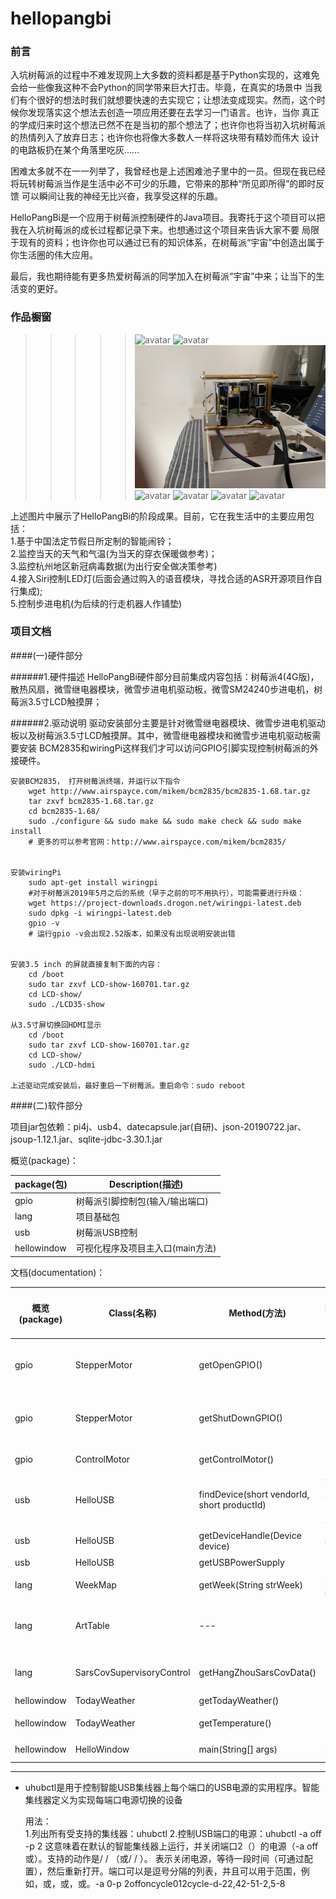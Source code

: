 # hellopangbi

### 前言

入坑树莓派的过程中不难发现网上大多数的资料都是基于Python实现的，这难免会给一些像我这种不会Python的同学带来巨大打击。毕竟，在真实的场景中
当我们有个很好的想法时我们就想要快速的去实现它；让想法变成现实。然而，这个时候你发现落实这个想法去创造一项应用还要在去学习一门语言。也许，当你
真正的学成归来时这个想法已然不在是当初的那个想法了；也许你也将当初入坑树莓派的热情列入了放弃日志；也许你也将像大多数人一样将这块带有精妙而伟大
设计的电路板扔在某个角落里吃灰……<br>

困难太多就不在一一列举了，我曾经也是上述困难池子里中的一员。但现在我已经将玩转树莓派当作是生活中必不可少的乐趣，它带来的那种“所见即所得”的即时反馈
可以瞬间让我的神经无比兴奋，我享受这样的乐趣。<br>

HelloPangBi是一个应用于树莓派控制硬件的Java项目。我寄托于这个项目可以把我在入坑树莓派的成长过程都记录下来。也想通过这个项目来告诉大家不要
局限于现有的资料；也许你也可以通过已有的知识体系，在树莓派“宇宙”中创造出属于你生活圈的伟大应用。<br>

最后，我也期待能有更多热爱树莓派的同学加入在树莓派“宇宙”中来；让当下的生活变的更好。<br>


### 作品橱窗
>>>>>![avatar](./makerimage/20201227成品.jpg)
>>>>>![avatar](./makerimage/20201220成品.jpg)
>>>>>![avatar](./makerimage/20201220作品图1.jpg)
>>>>>![avatar](./makerimage/20201220作品图2.jpg)
>>>>>![avatar](./makerimage/20201220作品图3.jpg)
>>>>>![avatar](./makerimage/20201220作品图4.jpg)
>>>>>![avatar](./makerimage/20201220材料图1.jpg)

上述图片中展示了HelloPangBi的阶段成果。目前，它在我生活中的主要应用包括：<br>
1.基于中国法定节假日所定制的智能闹铃；<br>
2.监控当天的天气和气温(为当天的穿衣保暖做参考)；<br>
3.监控杭州地区新冠病毒数据(为出行安全做决策参考)<br>
4.接入Siri控制LED灯(后面会通过购入的语音模块，寻找合适的ASR开源项目作自行集成);<br>
5.控制步进电机(为后续的行走机器人作铺垫)<br>

### 项目文档

####(一)硬件部分 

######1.硬件描述
HelloPangBi硬件部分目前集成内容包括：树莓派4(4G版)，散热风扇，微雪继电器模块，微雪步进电机驱动板，微雪SM24240步进电机，树莓派3.5寸LCD触摸屏；

######2.驱动说明
驱动安装部分主要是针对微雪继电器模块、微雪步进电机驱动板以及树莓派3.5寸LCD触摸屏。其中，微雪继电器模块和微雪步进电机驱动板需要安装
BCM2835和wiringPi这样我们才可以访问GPIO引脚实现控制树莓派的外接硬件。

    安装BCM2835， 打开树莓派终端，并运行以下指令
        wget http://www.airspayce.com/mikem/bcm2835/bcm2835-1.68.tar.gz
        tar zxvf bcm2835-1.68.tar.gz 
        cd bcm2835-1.68/
        sudo ./configure && sudo make && sudo make check && sudo make install
        # 更多的可以参考官网：http://www.airspayce.com/mikem/bcm2835/
        
        
    安装wiringPi
        sudo apt-get install wiringpi
        #对于树莓派2019年5月之后的系统（早于之前的可不用执行），可能需要进行升级：
        wget https://project-downloads.drogon.net/wiringpi-latest.deb
        sudo dpkg -i wiringpi-latest.deb
        gpio -v
        # 运行gpio -v会出现2.52版本，如果没有出现说明安装出错


    安装3.5 inch 的屏就直接复制下面的内容：
        cd /boot
        sudo tar zxvf LCD-show-160701.tar.gz
        cd LCD-show/
        sudo ./LCD35-show

    从3.5寸屏切换回HDMI显示
        cd /boot
        sudo tar zxvf LCD-show-160701.tar.gz
        cd LCD-show/
        sudo ./LCD-hdmi
    
    上述驱动完成安装后，最好重启一下树莓派。重启命令：sudo reboot


####(二)软件部分 

项目jar包依赖：pi4j、usb4、datecapsule.jar(自研)、json-20190722.jar、jsoup-1.12.1.jar、sqlite-jdbc-3.30.1.jar


概览(package)：

|package(包)|Description(描述)|
|---|---|
|gpio|树莓派引脚控制包(输入/输出端口)|
|lang|项目基础包|
|usb|树莓派USB控制|
|hellowindow|可视化程序及项目主入口(main方法)|


文档(documentation)：

|概览(package)|Class(名称)|Method(方法)|parameter(参数)|Modifier and Type(返回类型)|Description(描述)|
|---|---|---|---|---|---|
|gpio|StepperMotor|getOpenGPIO() |---|void|硬件接入步进电机A3A4B3B4端口，实现控制电机启动|
|gpio|StepperMotor|getShutDownGPIO() |---|void|硬件接入步进电机A3A4B3B4端口，实现控制电机关闭|
|gpio|ControlMotor|getControlMotor()|---|static void|控制步进电机的运行圈数|
|usb|HelloUSB|findDevice(short vendorId, short productId)|vendorId：供应商ID；productId：产品编号|Device|查找 USB 设备|
|usb|HelloUSB|getDeviceHandle(Device device)|device：设备|void|与具体的USB端口实现通信|
|usb|HelloUSB|getUSBPowerSupply|---|void|控制USB电源|
|lang|WeekMap|getWeek(String strWeek)|strWeek：星期一~星期天|String|返回星期一~星期天的英文翻译|
|lang|ArtTable|---|---|void|此类用于画作晴、云、多云、雨、阵雨、雪等天气图形|
|lang|SarsCovSupervisoryControl|getHangZhouSarsCovData()|---|String|(监控)返回当前杭州新冠病毒当前确认数据|
|hellowindow|TodayWeather|getTodayWeather()|---|void|展示天气图形化|
|hellowindow|TodayWeather|getTemperature()|---|String|返回当天气温数据|
|hellowindow|HelloWindow|main(String[] args)|String[] args|static void|程序运行主入口|

----
* uhubctl是用于控制智能USB集线器上每个端口的USB电源的实用程序。智能集线器定义为实现每端口电源切换的设备

    用法：<br>
    1.列出所有受支持的集线器：uhubctl
    2.控制USB端口的电源：uhubctl -a off -p 2
    这意味着在默认的智能集线器上运行，并关闭端口2（）的电源（-a off或）。支持的动作是/ / （或/ / ）。 表示关闭电源，等待一段时间（可通过配置），然后重新打开。端口可以​​是逗号分隔的列表，并且可以用于范围，例如，或，或，或。-a 0-p 2offoncycle012cycle-d-22,42-51-2,5-8

